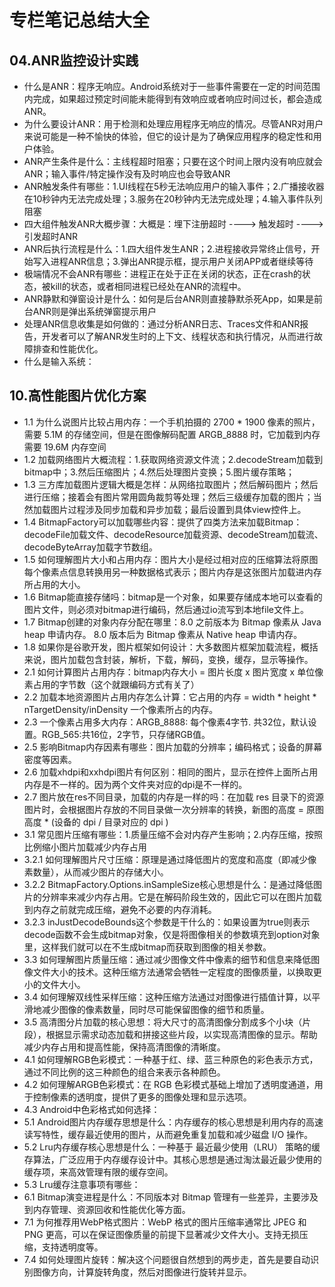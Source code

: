 # 专栏笔记总结大全



## 04.ANR监控设计实践

- 什么是ANR：程序无响应。Android系统对于一些事件需要在一定的时间范围内完成，如果超过预定时间能未能得到有效响应或者响应时间过长，都会造成ANR。
- 为什么要设计ANR：用于检测和处理应用程序无响应的情况。尽管ANR对用户来说可能是一种不愉快的体验，但它的设计是为了确保应用程序的稳定性和用户体验。
- ANR产生条件是什么：主线程超时阻塞；只要在这个时间上限内没有响应就会ANR；输入事件/特定操作没有及时响应也会导致ANR
- ANR触发条件有哪些：1.UI线程在5秒无法响应用户的输入事件；2.广播接收器在10秒钟内无法完成处理；3.服务在20秒钟内无法完成处理；4.输入事件队列阻塞
- 四大组件触发ANR大概步骤：大概是：埋下注册超时 ----> 触发超时 ----> 引发超时ANR
- ANR后执行流程是什么：1.四大组件发生ANR；2.进程接收异常终止信号，开始写入进程ANR信息；3.弹出ANR提示框，提示用户关闭APP或者继续等待
- 极端情况不会ANR有哪些：进程正在处于正在关闭的状态，正在crash的状态，被kill的状态，或者相同进程已经处在ANR的流程中。
- ANR静默和弹窗设计是什么：如何是后台ANR则直接静默杀死App，如果是前台ANR则是弹出系统弹窗提示用户
- 处理ANR信息收集是如何做的：通过分析ANR日志、Traces文件和ANR报告，开发者可以了解ANR发生时的上下文、线程状态和执行情况，从而进行故障排查和性能优化。
- 什么是输入系统：



## 10.高性能图片优化方案

- 1.1 为什么说图片比较占用内存：一个手机拍摄的 2700 * 1900 像素的照片，需要 5.1M 的存储空间，但是在图像解码配置 ARGB_8888 时，它加载到内存需要 19.6M 内存空间
- 1.2 加载网络图片大概流程：1.获取网络资源文件流；2.decodeStream加载到bitmap中；3.然后压缩图片；4.然后处理图片变换；5.图片缓存策略；
- 1.3 三方库加载图片逻辑大概是怎样：从网络拉取图片；然后解码图片；然后进行压缩；接着会有图片常用圆角裁剪等处理；然后三级缓存加载的图片；当然加载图片过程涉及同步加载和异步加载；最后设置到具体view控件上。
- 1.4 BitmapFactory可以加载哪些内容：提供了四类方法来加载Bitmap：decodeFile加载文件、decodeResource加载资源、decodeStream加载流、decodeByteArray加载字节数组。
- 1.5 如何理解图片大小和占用内存：图片大小是经过相对应的压缩算法将原图每个像素点信息转换用另一种数据格式表示；图片内存是这张图片加载进内存所占用的大小。
- 1.6 Bitmap能直接存储吗：bitmap是一个对象，如果要存储成本地可以查看的图片文件，则必须对bitmap进行编码，然后通过io流写到本地file文件上。
- 1.7 Bitmap创建的对象内存分配在哪里：8.0 之前版本为 Bitmap 像素从 Java heap 申请内存。 8.0 版本后为 Bitmap 像素从 Native heap 申请内存。
- 1.8 如果你是谷歌开发，图片框架如何设计：大多数图片框架加载流程，概括来说，图片加载包含封装，解析，下载，解码，变换，缓存，显示等操作。
- 2.1 如何计算图片占用内存：bitmap内存大小 = 图片长度 x 图片宽度 x 单位像素占用的字节数（这个就跟编码方式有关了）
- 2.2 加载本地资源图片占用内存怎么计算：它占用的内存 = width * height * nTargetDensity/inDensity 一个像素所占的内存。
- 2.3 一个像素占用多大内存：ARGB_8888: 每个像素4字节. 共32位，默认设置。RGB_565:共16位，2字节，只存储RGB值。
- 2.5 影响Bitmap内存因素有哪些：图片加载的分辨率；编码格式；设备的屏幕密度等因素。
- 2.6 加载xhdpi和xxhdpi图片有何区别：相同的图片，显示在控件上面所占用内存是不一样的。因为两个文件夹对应的dpi是不一样的。
- 2.7 图片放在res不同目录，加载的内存是一样的吗：在加载 res 目录下的资源图片时，会根据图片存放的不同目录做一次分辨率的转换，新图的高度 = 原图高度 * (设备的 dpi / 目录对应的 dpi )
- 3.1 常见图片压缩有哪些：1.质量压缩不会对内存产生影响；2.内存压缩，按照比例缩小图片加载减少内存占用
- 3.2.1 如何理解图片尺寸压缩：原理是通过降低图片的宽度和高度（即减少像素数量），从而减少图片的存储大小。
- 3.2.2 BitmapFactory.Options.inSampleSize核心思想是什么：是通过降低图片的分辨率来减少内存占用。它是在解码阶段生效的，因此它可以在图片加载到内存之前就完成压缩，避免不必要的内存消耗。
- 3.2.3 inJustDecodeBounds这个参数是干什么的：如果设置为true则表示decode函数不会生成bitmap对象，仅是将图像相关的参数填充到option对象里，这样我们就可以在不生成bitmap而获取到图像的相关参数。
- 3.3 如何理解图片质量压缩：通过减少图像文件中像素的细节和信息来降低图像文件大小的技术。这种压缩方法通常会牺牲一定程度的图像质量，以换取更小的文件大小。
- 3.4 如何理解双线性采样压缩：这种压缩方法通过对图像进行插值计算，以平滑地减少图像的像素数量，同时尽可能保留图像的细节和质量。
- 3.5 高清图分片加载的核心思想：将大尺寸的高清图像分割成多个小块（片段），根据显示需求动态加载和拼接这些片段，以实现高清图像的显示。帮助减少内存占用和提高性能，保持高清图像的清晰度。
- 4.1 如何理解RGB色彩模式：一种基于红、绿、蓝三种原色的彩色表示方式，通过不同比例的这三种颜色的组合来表示各种颜色。
- 4.2 如何理解ARGB色彩模式：在 RGB 色彩模式基础上增加了透明度通道，用于控制像素的透明度，提供了更多的图像处理和显示选项。
- 4.3 Android中色彩格式如何选择：
- 5.1 Android图片内存缓存思想是什么：内存缓存的核心思想是利用内存的高速读写特性，缓存最近使用的图片，从而避免重复加载和减少磁盘 I/O 操作。
- 5.2 Lru内存缓存核心思想是什么：一种基于 最近最少使用（LRU） 策略的缓存算法，广泛应用于内存缓存设计中。其核心思想是通过淘汰最近最少使用的缓存项，来高效管理有限的缓存空间。
- 5.3 Lru缓存注意事项有哪些：
- 6.1 Bitmap演变进程是什么：不同版本对 Bitmap 管理有一些差异，主要涉及到内存管理、资源回收和性能优化等方面。
- 7.1 为何推荐用WebP格式图片：WebP 格式的图片压缩率通常比 JPEG 和 PNG 更高，可以在保证图像质量的前提下显著减少文件大小。支持无损压缩，支持透明度等。
- 7.4 如何处理图片旋转：解决这个问题很自然想到的两步走，首先是要自动识别图像方向，计算旋转角度，然后对图像进行旋转并显示。





















